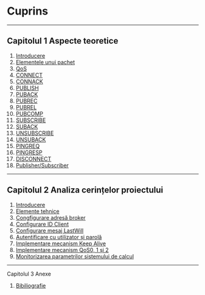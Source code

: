# Cuprins
---
## Capitolul 1 Aspecte teoretice
1. [Introducere](Capitolul%201%20Aspecte%20teoretice/01.%20Introducere.md)
2. [Elementele unui pachet](Capitolul%201%20Aspecte%20teoretice/02.%20Elementele%20unui%20pachet.md)
3. [QoS](Capitolul%201%20Aspecte%20teoretice/03.%20QoS.md)
4. [CONNECT](Capitolul%201%20Aspecte%20teoretice/04.%20CONNECT.md)
5. [CONNACK](Capitolul%201%20Aspecte%20teoretice/05.%20CONNACK.md)
6. [PUBLISH](Capitolul%201%20Aspecte%20teoretice/06.%20PUBLISH.md)
7. [PUBACK](Capitolul%201%20Aspecte%20teoretice/07.%20PUBACK%20(QoS%201).md)
8. [PUBREC](Capitolul%201%20Aspecte%20teoretice/08.%20PUBREC%20(QoS%202).md)
9. [PUBREL](Capitolul%201%20Aspecte%20teoretice/09.%20PUBREL%20(QoS%202).md)
10. [PUBCOMP](Capitolul%201%20Aspecte%20teoretice/10.%20PUBCOMP%20(QoS%202).md)
11. [SUBSCRIBE](Capitolul%201%20Aspecte%20teoretice/11.%20SUBSCRIBE.md)
12. [SUBACK](Capitolul%201%20Aspecte%20teoretice/12.%20SUBACK.md)
13. [UNSUBSCRIBE](Capitolul%201%20Aspecte%20teoretice/13.%20UNSUBSCRIBE.md)
14. [UNSUBACK](Capitolul%201%20Aspecte%20teoretice/14.%20UNSUBACK.md)
15. [PINGREQ](Capitolul%201%20Aspecte%20teoretice/15.%20PINGREQ.md)
16. [PINGRESP](Capitolul%201%20Aspecte%20teoretice/16.%20PINGRESP.md)
17. [DISCONNECT](Capitolul%201%20Aspecte%20teoretice/17.%20DISCONNECT.md)
18. [Publisher/Subscriber](Capitolul%201%20Aspecte%20teoretice/18.%20Publisher%20și%20Subscriber.md)
---
## Capitolul 2 Analiza cerințelor proiectului
01. [Introducere](Capitolul%202%20Analiza%20cerințelor%20proiectului/01.%20Introducere.md)
02. [Elemente tehnice](Capitolul%202%20Analiza%20cerințelor%20proiectului/02.%20Elemente%20tehnice.md)
03. [Congfigurare adresă broker](Capitolul%202%20Analiza%20cerințelor%20proiectului/03.%20Configurare%20adresă%20broker.md)
04. [Configurare ID Client](Capitolul%202%20Analiza%20cerințelor%20proiectului/04.%20Configurare%20ID%20Client.md)
05. [Configurare mesaj LastWill](Capitolul%202%20Analiza%20cerințelor%20proiectului/05.%20Configurare%20mesaj%20LastWill.md)
06. [Autentificare cu utilizator și parolă](Capitolul%202%20Analiza%20cerințelor%20proiectului/06.%20Autentificare%20cu%20utilizator%20și%20parolă.md)
07. [Implementare mecanism Keep Alive](Capitolul%202%20Analiza%20cerințelor%20proiectului/07.%20Implementare%20mecanism%20Keep%20Alive.md)
08. [Implementare mecanism QoS0, 1 și 2](Capitolul%202%20Analiza%20cerințelor%20proiectului/08.%20Implementare%20mecanism%20QoS0,%201%20și%202.md)
09. [Monitorizarea parametrilor sistemului de calcul](Capitolul%202%20Analiza%20cerințelor%20proiectului/09.%20Monitorizarea%20parametrilor%20sistemului%20de%20calcul.md)
---
Capitolul 3 Anexe
01. [Bibiliografie](Capitolul%203%20Anexe/01.%20Bibliografie.md)
